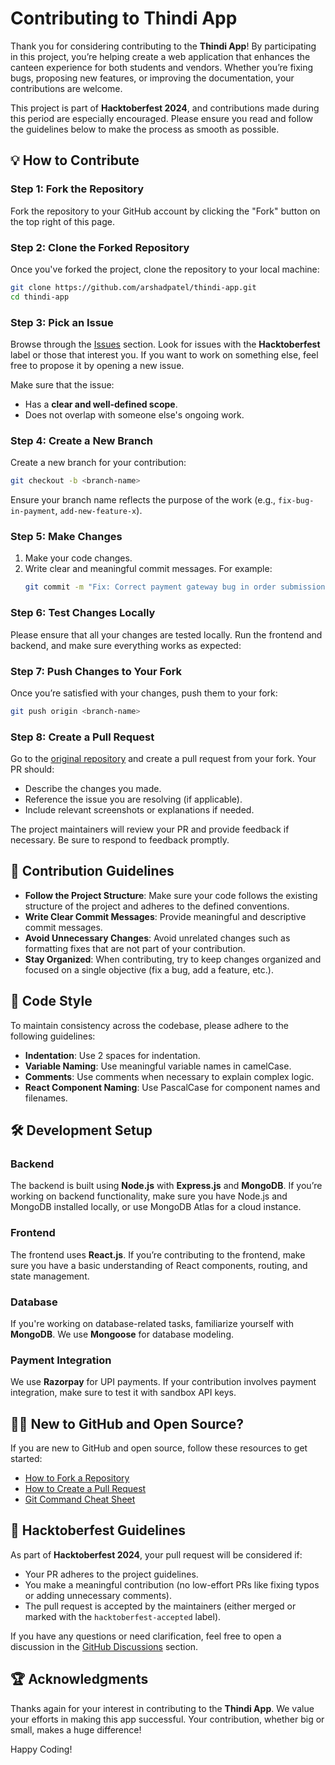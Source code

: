 
# Contributing to Thindi App

Thank you for considering contributing to the **Thindi App**! By participating in this project, you’re helping create a web application that enhances the canteen experience for both students and vendors. Whether you’re fixing bugs, proposing new features, or improving the documentation, your contributions are welcome.

This project is part of **Hacktoberfest 2024**, and contributions made during this period are especially encouraged. Please ensure you read and follow the guidelines below to make the process as smooth as possible.

## 💡 How to Contribute

### Step 1: Fork the Repository

Fork the repository to your GitHub account by clicking the "Fork" button on the top right of this page.

### Step 2: Clone the Forked Repository

Once you've forked the project, clone the repository to your local machine:

```bash
git clone https://github.com/arshadpatel/thindi-app.git
cd thindi-app
```

### Step 3: Pick an Issue

Browse through the [Issues](https://github.com/arshadpatel/thindi-app/issues) section. Look for issues with the **Hacktoberfest** label or those that interest you. If you want to work on something else, feel free to propose it by opening a new issue.

Make sure that the issue:
- Has a **clear and well-defined scope**.
- Does not overlap with someone else's ongoing work.

### Step 4: Create a New Branch

Create a new branch for your contribution:

```bash
git checkout -b <branch-name>
```

Ensure your branch name reflects the purpose of the work (e.g., `fix-bug-in-payment`, `add-new-feature-x`).

### Step 5: Make Changes

1. Make your code changes.
2. Write clear and meaningful commit messages. For example:
   ```bash
   git commit -m "Fix: Correct payment gateway bug in order submission"
   ```

### Step 6: Test Changes Locally

Please ensure that all your changes are tested locally. Run the frontend and backend, and make sure everything works as expected:

### Step 7: Push Changes to Your Fork

Once you’re satisfied with your changes, push them to your fork:

```bash
git push origin <branch-name>
```

### Step 8: Create a Pull Request

Go to the [original repository](https://github.com/arshadpatel/thindi-app) and create a pull request from your fork. Your PR should:
- Describe the changes you made.
- Reference the issue you are resolving (if applicable).
- Include relevant screenshots or explanations if needed.

The project maintainers will review your PR and provide feedback if necessary. Be sure to respond to feedback promptly.

## 🤖 Contribution Guidelines

- **Follow the Project Structure**: Make sure your code follows the existing structure of the project and adheres to the defined conventions.
- **Write Clear Commit Messages**: Provide meaningful and descriptive commit messages.
- **Avoid Unnecessary Changes**: Avoid unrelated changes such as formatting fixes that are not part of your contribution.
- **Stay Organized**: When contributing, try to keep changes organized and focused on a single objective (fix a bug, add a feature, etc.).

## 📝 Code Style

To maintain consistency across the codebase, please adhere to the following guidelines:
- **Indentation**: Use 2 spaces for indentation.
- **Variable Naming**: Use meaningful variable names in camelCase.
- **Comments**: Use comments when necessary to explain complex logic.
- **React Component Naming**: Use PascalCase for component names and filenames.

## 🛠 Development Setup

### Backend
The backend is built using **Node.js** with **Express.js** and **MongoDB**. If you’re working on backend functionality, make sure you have Node.js and MongoDB installed locally, or use MongoDB Atlas for a cloud instance.

### Frontend
The frontend uses **React.js**. If you’re contributing to the frontend, make sure you have a basic understanding of React components, routing, and state management.

### Database
If you're working on database-related tasks, familiarize yourself with **MongoDB**. We use **Mongoose** for database modeling.

### Payment Integration
We use **Razorpay** for UPI payments. If your contribution involves payment integration, make sure to test it with sandbox API keys.

## 👩‍💻 New to GitHub and Open Source?

If you are new to GitHub and open source, follow these resources to get started:
- [How to Fork a Repository](https://docs.github.com/en/get-started/quickstart/fork-a-repo)
- [How to Create a Pull Request](https://docs.github.com/en/get-started/quickstart/contributing-to-projects)
- [Git Command Cheat Sheet](https://education.github.com/git-cheat-sheet-education.pdf)

## 🎯 Hacktoberfest Guidelines

As part of **Hacktoberfest 2024**, your pull request will be considered if:
- Your PR adheres to the project guidelines.
- You make a meaningful contribution (no low-effort PRs like fixing typos or adding unnecessary comments).
- The pull request is accepted by the maintainers (either merged or marked with the `hacktoberfest-accepted` label).

If you have any questions or need clarification, feel free to open a discussion in the [GitHub Discussions](https://github.com/arshadpatel/thindi-app/discussions) section.


## 🏆 Acknowledgments

Thanks again for your interest in contributing to the **Thindi App**. We value your efforts in making this app successful. Your contribution, whether big or small, makes a huge difference!

Happy Coding!
